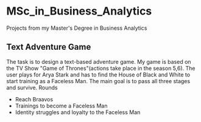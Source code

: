 # MSc_in_Business_Analytics
Projects from my Master's Degree in Business Analytics

## Text Adventure Game
The task is to design a text-based adventure game. My game is based on the TV Show "Game of Thrones"(actions take place in the season 5,6). The user plays for Arya Stark and has to find the House of Black and White to start training as a Faceless Man. The main goal is to pass all three stages and survive.
Rounds
- Reach Braavos
- Trainings to become a Faceless Man
- Identity struggles and loyalty to the Faceless Man
